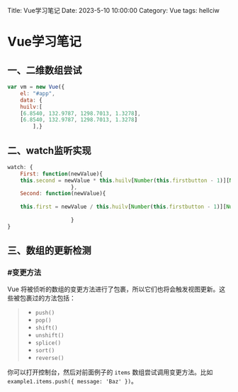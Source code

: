 Title: Vue学习笔记
Date: 2023-5-10 10:00:00
Category: Vue
tags: hellciw

# Vue学习笔记

## 一、二维数组尝试

```js
var vm = new Vue({
    el: "#app",
    data: {
    huilv:[
    [6.8540, 132.9787, 1298.7013, 1.3278],
    [6.8540, 132.9787, 1298.7013, 1.3278]
        ],}
```

## 二、watch监听实现

```js
watch: {
    First: function(newValue){
    this.second = newValue * this.huilv[Number(this.firstbutton - 1)][Number(this.secondbutton -1)];
                    },
    Second: function(newValue){
    
    this.first = newValue / this.huilv[Number(this.firstbutton - 1)][Number(this.secondbutton -1)];
    
                    }
}
```

## 三、数组的更新检测

### #变更方法

Vue 将被侦听的数组的变更方法进行了包裹，所以它们也将会触发视图更新。这些被包裹过的方法包括：

> - `push()`
> - `pop()`
> - `shift()`
> - `unshift()`
> - `splice()`
> - `sort()`
> - `reverse()`

你可以打开控制台，然后对前面例子的 `items` 数组尝试调用变更方法。比如 `example1.items.push({ message: 'Baz' })`。
